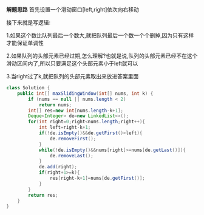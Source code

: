 **解题思路**
首先设置一个滑动窗口[left,right]依次向右移动

接下来就是写逻辑:

1.如果这个数比队列最后一个数大,就把队列最后一个数一个个删掉,因为只有这样才能保证单调性

2.如果队列的头部元素已经过期,怎么理解?也就是说,队列的头部元素已经不在这个滑动区间内了,所以只要满足这个头部元素小于left就可以

3.当right过了k,就把队列的头部元素取出来放进答案里面


```java
class Solution {
    public int[] maxSlidingWindow(int[] nums, int k) {
        if (nums == null || nums.length < 2)
            return nums;
        int[] res=new int[nums.length-k+1];
        Deque<Integer> de=new LinkedList<>();
        for(int right=0;right<nums.length;right++){
            int left=right-k+1;
            if(!de.isEmpty()&&de.getFirst()<left){
                de.removeFirst();
            }
            while(!de.isEmpty()&&nums[right]>=nums[de.getLast()]){
                de.removeLast();
            }
            de.add(right);
            if(right+1>=k){
                res[right-k+1]=nums[de.getFirst()];
            }
        }
        return res;
    }
}
```
